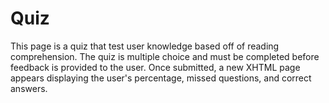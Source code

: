 # Quiz
This page is a quiz that test user knowledge based off of reading comprehension. The quiz is multiple choice and must be completed before feedback is provided to the user. Once submitted, a new XHTML page appears displaying the user's percentage,  missed questions, and correct answers.
